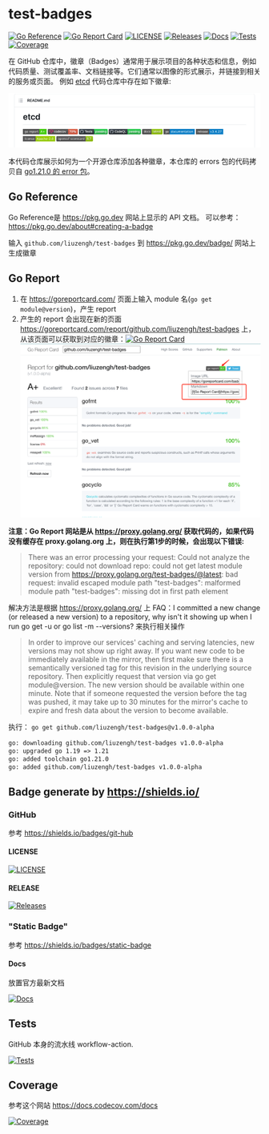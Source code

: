 # test-badges

[![Go Reference](https://pkg.go.dev/badge/github.com/liuzengh/test-badges.svg)](https://pkg.go.dev/github.com/liuzengh/test-badges)
[![Go Report Card](https://goreportcard.com/badge/github.com/liuzengh/test-badges)](https://goreportcard.com/report/github.com/liuzengh/test-badges)
[![LICENSE](https://img.shields.io/badge/license-BSD--3--Clause-green)](https://github.com/liuzengh/test-badges/blob/main/LICENSE)
[![Releases](https://img.shields.io/github/release/liuzengh/test-badges.svg?style=flat-square)](https://github.com/liuzengh/test-badges/releases)
[![Docs](https://img.shields.io/badge/docs-latest-green)](https://github.com/liuzengh/test-badges)
[![Tests](https://github.com/liuzengh/test-badges/actions/workflows/tests.yaml/badge.svg)](https://github.com/liuzengh/test-badges/actions/workflows/tests.yaml)
[![Coverage](https://codecov.io/gh/liuzengh/test-badges/branch/main/graph/badge.svg)](https://app.codecov.io/gh/liuzengh/test-badges/tree/main)

在 GitHub 仓库中，徽章（Badges）通常用于展示项目的各种状态和信息，例如代码质量、测试覆盖率、文档链接等。它们通常以图像的形式展示，并链接到相关的服务或页面。
例如 [etcd](https://github.com/etcd-io/etcd) 代码仓库中存在如下徽章:

![etcd-badges](etcd-badges.png)

本代码仓库展示如何为一个开源仓库添加各种徽章，本仓库的 errors 包的代码拷贝自 [go1.21.0 的 error 包](https://cs.opensource.google/go/go/+/refs/tags/go1.20:src/errors/)。

## Go Reference

Go Reference是 https://pkg.go.dev 网站上显示的 API 文档。 可以参考：https://pkg.go.dev/about#creating-a-badge

输入 `github.com/liuzengh/test-badges` 到 https://pkg.go.dev/badge/ 网站上生成徽章

## Go Report

1. 在 https://goreportcard.com/ 页面上输入 module 名(`go get module@version`)，产生 report
2. 产生的 report 会出现在新的页面 https://goreportcard.com/report/github.com/liuzengh/test-badges 上，从该页面可以获取到对应的徽章：[![Go Report Card](https://goreportcard.com/badge/github.com/liuzengh/test-badges)](https://goreportcard.com/report/github.com/liuzengh/test-badges)
![go-report](go-report.png)

**注意：Go Report 网站是从 https://proxy.golang.org/ 获取代码的，如果代码没有缓存在 proxy.golang.org 上，则在执行第1步的时候，会出现以下错误:**

> There was an error processing your request: Could not analyze the repository: could not download repo: could not get latest module version from https://proxy.golang.org/test-badges/@latest: bad request: invalid escaped module path "test-badges": malformed module path "test-badges": missing dot in first path element

解决方法是根据 https://proxy.golang.org/ 上 FAQ：I committed a new change (or released a new version) to a repository, why isn't it showing up when I run go get -u or go list -m --versions? 来执行相关操作

> In order to improve our services' caching and serving latencies, new versions may not show up right away. 
> If you want new code to be immediately available in the mirror, then first make sure there is a semantically versioned tag for this revision in the underlying source repository.
> Then explicitly request that version via go get module@version. 
> The new version should be available within one minute.
> Note that if someone requested the version before the tag was pushed, it may take up to 30 minutes for the mirror's cache to expire and fresh data about the version to become available.

执行： `go get github.com/liuzengh/test-badges@v1.0.0-alpha`

```ascii
go: downloading github.com/liuzengh/test-badges v1.0.0-alpha
go: upgraded go 1.19 => 1.21
go: added toolchain go1.21.0
go: added github.com/liuzengh/test-badges v1.0.0-alpha
```

## Badge generate by https://shields.io/

### GitHub

参考 https://shields.io/badges/git-hub

#### LICENSE

[![LICENSE](https://img.shields.io/github/license/liuzengh/test-badges.svg?style=flat-square)](https://github.com/liuzengh/test-badges/blob/main/LICENSE)

#### RELEASE

[![Releases](https://img.shields.io/github/release/liuzengh/test-badges.svg?style=flat-square)](https://github.com/liuzengh/test-badges/releases)

###  "Static Badge"

参考 https://shields.io/badges/static-badge

#### Docs

放置官方最新文档

[![Docs](https://img.shields.io/badge/docs-latest-green)](https://github.com/liuzengh/test-badges)

## Tests

GitHub 本身的流水线 workflow-action.

[![Tests](https://github.com/liuzengh/test-badges/actions/workflows/tests.yaml/badge.svg)](https://github.com/liuzengh/test-badges/actions/workflows/tests.yaml)

## Coverage

参考这个网站 https://docs.codecov.com/docs

[![Coverage](https://codecov.io/gh/liuzengh/test-badges/branch/main/graph/badge.svg)](https://app.codecov.io/gh/liuzengh/test-badges/tree/main)
